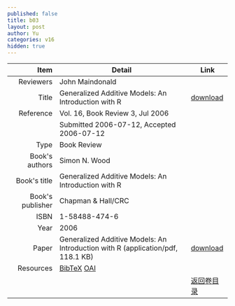 ```yaml
---
published: false
title: b03
layout: post
author: Yu
categories: v16
hidden: true
---
```


| Item | Detail | Link |
|---:|---|---|
| Reviewers | John Maindonald| |
| Title |Generalized Additive Models: An Introduction with R | [download](http://www.jstatsoft.org/v16/b03/paper) |
| Reference |Vol. 16, Book Review 3, Jul 2006 | |
| | Submitted 2006-07-12, Accepted 2006-07-12| | 
| Type | Book Review| |
| Book's authors | Simon N. Wood| |
| Book's title | Generalized Additive Models: An Introduction with R| |
| Book's publisher | Chapman & Hall/CRC| |
| ISBN | 1-58488-474-6| |
| Year | 2006| |
| Paper | Generalized Additive Models: An Introduction with R  (application/pdf, 118.1 KB)| [download](http://www.jstatsoft.org/v16/b03/paper) |
| Resources | [BibTeX](http://www.jstatsoft.org/v16/b03/bibtex) [OAI](http://www.jstatsoft.org/oai?verb=GetRecord&identifier=oai.jstatsoft/v16/b03&prefix=oai_dc)| |
| |  | [返回卷目录]({{site.baseurl}}/volume/v16.html) |